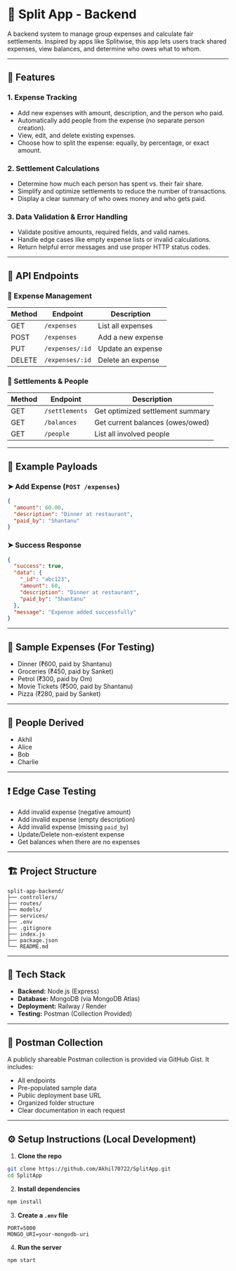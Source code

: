 # 💸 Split App - Backend

A backend system to manage group expenses and calculate fair settlements. Inspired by apps like Splitwise, this app lets users track shared expenses, view balances, and determine who owes what to whom.

---

## 🚀 Features

### 1. Expense Tracking
- Add new expenses with amount, description, and the person who paid.
- Automatically add people from the expense (no separate person creation).
- View, edit, and delete existing expenses.
- Choose how to split the expense: equally, by percentage, or exact amount.

### 2. Settlement Calculations
- Determine how much each person has spent vs. their fair share.
- Simplify and optimize settlements to reduce the number of transactions.
- Display a clear summary of who owes money and who gets paid.

### 3. Data Validation & Error Handling
- Validate positive amounts, required fields, and valid names.
- Handle edge cases like empty expense lists or invalid calculations.
- Return helpful error messages and use proper HTTP status codes.

---

## 🧩 API Endpoints

### 🔹 Expense Management

| Method | Endpoint             | Description              |
|--------|----------------------|--------------------------|
| GET    | `/expenses`          | List all expenses        |
| POST   | `/expenses`          | Add a new expense        |
| PUT    | `/expenses/:id`      | Update an expense        |
| DELETE | `/expenses/:id`      | Delete an expense        |

### 🔹 Settlements & People

| Method | Endpoint             | Description                        |
|--------|----------------------|------------------------------------|
| GET    | `/settlements`       | Get optimized settlement summary   |
| GET    | `/balances`          | Get current balances (owes/owed)   |
| GET    | `/people`            | List all involved people           |

---

## 🧪 Example Payloads

### ➤ Add Expense (`POST /expenses`)
```json
{
  "amount": 60.00,
  "description": "Dinner at restaurant",
  "paid_by": "Shantanu"
}
```

### ➤ Success Response
```json
{
  "success": true,
  "data": {
    "_id": "abc123",
    "amount": 60,
    "description": "Dinner at restaurant",
    "paid_by": "Shantanu"
  },
  "message": "Expense added successfully"
}
```

---

## 🧠 Sample Expenses (For Testing)

- Dinner (₹600, paid by Shantanu)
- Groceries (₹450, paid by Sanket)
- Petrol (₹300, paid by Om)
- Movie Tickets (₹500, paid by Shantanu)
- Pizza (₹280, paid by Sanket)

---

## 👥 People Derived

- Akhil
- Alice
- Bob
- Charlie

---

## ❗ Edge Case Testing

- Add invalid expense (negative amount)
- Add invalid expense (empty description)
- Add invalid expense (missing `paid_by`)
- Update/Delete non-existent expense
- Get balances when there are no expenses

---

## 🏗️ Project Structure

```
split-app-backend/
├── controllers/
├── routes/
├── models/
├── services/
├── .env
├── .gitignore
├── index.js
├── package.json
└── README.md
```

---

## 🧰 Tech Stack

- **Backend:** Node.js (Express)
- **Database:** MongoDB (via MongoDB Atlas)
- **Deployment:** Railway / Render
- **Testing:** Postman (Collection Provided)

---

## 🧪 Postman Collection

A publicly shareable Postman collection is provided via GitHub Gist. It includes:
- All endpoints
- Pre-populated sample data
- Public deployment base URL
- Organized folder structure
- Clear documentation in each request
---

## ⚙️ Setup Instructions (Local Development)

1. **Clone the repo**
```bash
git clone https://github.com/Akhil70722/SplitApp.git
cd SplitApp
```

2. **Install dependencies**
```bash
npm install
```

3. **Create a `.env` file**
```
PORT=5000
MONGO_URI=your-mongodb-uri
```

4. **Run the server**
```bash
npm start
```
